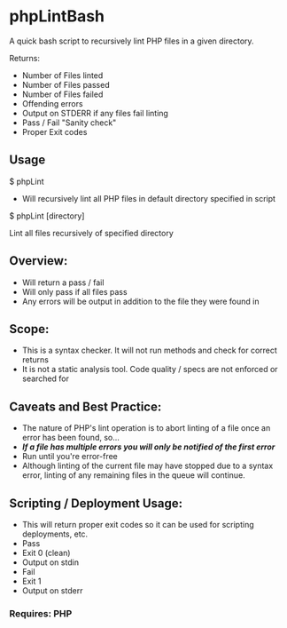 phpLintBash
===========

A quick bash script to recursively lint PHP files in a given directory.

Returns:
* Number of Files linted
* Number of Files passed
* Number of Files failed
 * Offending errors
 * Output on STDERR if any files fail linting
* Pass / Fail "Sanity check"
* Proper Exit codes

## Usage
$ phpLint

- Will recursively lint all PHP files in default directory specified in script

$ phpLint [directory]

Lint all files recursively of specified directory

## Overview:
  
* Will return a pass / fail
* Will only pass if all files pass
* Any errors will be output in addition to the file they were found in

## Scope:
* This is a syntax checker. It will not run methods and check for correct returns
* It is not a static analysis tool. Code quality / specs are not enforced or searched for

## Caveats and Best Practice:
* The nature of PHP's lint operation is to abort linting of a file once an error has been found, so...
* ***If a file has multiple errors you will only be notified of the first error***
* Run until you're error-free
* Although linting of the current file may have stopped due to a syntax error, linting of any remaining files in the queue will continue.

## Scripting / Deployment Usage:
* This will return proper exit codes so it can be used for scripting deployments, etc.
* Pass
 * Exit 0 (clean)
 * Output on stdin
* Fail
 * Exit 1
 * Output on stderr

### Requires: PHP

